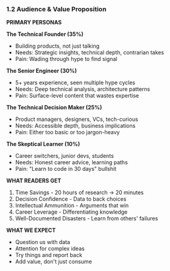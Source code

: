 ### 1.2 Audience & Value Proposition

**PRIMARY PERSONAS**

**The Technical Founder (35%)**
- Building products, not just talking
- Needs: Strategic insights, technical depth, contrarian takes
- Pain: Wading through hype to find signal

**The Senior Engineer (30%)**  
- 5+ years experience, seen multiple hype cycles
- Needs: Deep technical analysis, architecture patterns
- Pain: Surface-level content that wastes expertise

**The Technical Decision Maker (25%)**
- Product managers, designers, VCs, tech-curious
- Needs: Accessible depth, business implications
- Pain: Either too basic or too jargon-heavy

**The Skeptical Learner (10%)**
- Career switchers, junior devs, students
- Needs: Honest career advice, learning paths
- Pain: "Learn to code in 30 days" bullshit

**WHAT READERS GET**
1. Time Savings - 20 hours of research → 20 minutes
2. Decision Confidence - Data to back choices
3. Intellectual Ammunition - Arguments that win
4. Career Leverage - Differentiating knowledge
5. Well-Documented Disasters - Learn from others' failures

**WHAT WE EXPECT**
- Question us with data
- Attention for complex ideas
- Try things and report back
- Add value, don't just consume
